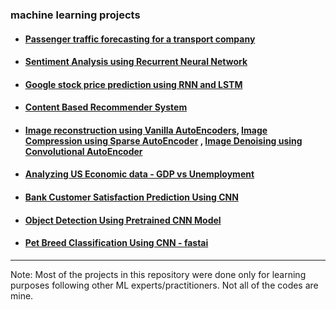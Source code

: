 ### machine learning projects

- ####  [Passenger traffic forecasting for a transport company](https://github.com/sksoumik/machine-learning-projects/blob/master/Forecasting_traffic/timeseries_forecasting.ipynb)

- #### [Sentiment Analysis using Recurrent Neural Network](https://github.com/sksoumik/machine-learning-projects/blob/master/sentiment_analysis/SentimentAnalysis.ipynb)

- #### [Google stock price prediction using RNN and LSTM](https://github.com/sksoumik/machine-learning-projects/blob/master/stock_price_prediction/stock_price_prediction.ipynb)

- #### [Content Based Recommender System](https://github.com/sksoumik/machine-learning-projects/blob/master/recommnedation_system_content_based/movie_recommender.ipynb)

- #### [Image reconstruction using Vanilla AutoEncoders](https://github.com/sksoumik/machine-learning-projects/blob/master/autoencoders_fashion_mnist/image_reconstruction_autoencoder.ipynb), [Image Compression using Sparse AutoEncoder](https://github.com/sksoumik/machine-learning-projects/blob/master/autoencoders_fashion_mnist/image_compression_sparse_autoencoder.ipynb) , [Image Denoising using Convolutional AutoEncoder](https://github.com/sksoumik/machine-learning-projects/blob/master/autoencoders_fashion_mnist/image_denoising_convolutional_autoencoder.ipynb)

- #### [Analyzing US Economic data - GDP vs Unemployment](https://github.com/sksoumik/machine-learning-projects/tree/master/analyzing_US_economic_data)

- #### [Bank Customer Satisfaction Prediction Using CNN](https://github.com/sksoumik/machine-learning-projects/tree/master/bank_customer_satisfaction_prediction_using_CNN)

- #### [Object Detection Using Pretrained CNN Model](https://github.com/sksoumik/machine-learning-projects/tree/master/object_detection_using_pretrained_cnn_model)

- #### [Pet Breed Classification Using CNN - fastai](https://github.com/sksoumik/machine-learning-projects/blob/master/pet_breed_classification_cnn_fastai/fastai_image_classification_pets.ipynb)

---
Note: Most of the projects in this repository were done only for learning purposes following other ML experts/practitioners. Not all of the codes are mine. 
